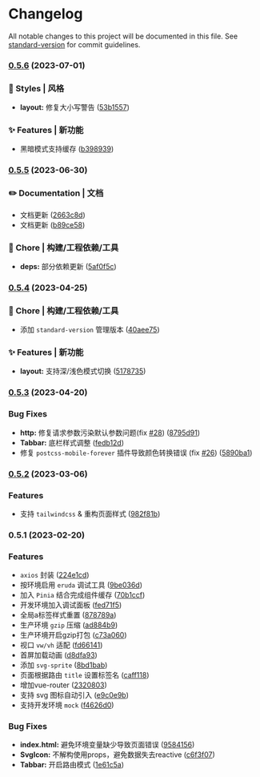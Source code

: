 # Changelog

All notable changes to this project will be documented in this file. See [standard-version](https://github.com/conventional-changelog/standard-version) for commit guidelines.

### [0.5.6](https://github.com/yulimchen/vue3-h5-template/compare/v0.5.5...v0.5.6) (2023-07-01)


### 💄 Styles | 风格

* **layout:** 修复大小写警告 ([53b1557](https://github.com/yulimchen/vue3-h5-template/commit/53b15578a55eccbae73377f27f7696b97087cf43))


### ✨ Features | 新功能

* 黑暗模式支持缓存 ([b398939](https://github.com/yulimchen/vue3-h5-template/commit/b398939ab7ba0c6b50ffb3a6b4f38ebc0512dc56))

### [0.5.5](https://github.com/yulimchen/vue3-h5-template/compare/v0.5.4...v0.5.5) (2023-06-30)


### ✏️ Documentation | 文档

* 文档更新 ([2663c8d](https://github.com/yulimchen/vue3-h5-template/commit/2663c8d2d5f1b7df92f38456e70a6dc60557e1cf))
* 文档更新 ([b89ce58](https://github.com/yulimchen/vue3-h5-template/commit/b89ce58729fcb7c90b6b295cbb90181e66f5c576))


### 🚀 Chore | 构建/工程依赖/工具

* **deps:** 部分依赖更新 ([5af0f5c](https://github.com/yulimchen/vue3-h5-template/commit/5af0f5c7466d5986a4a91cc07164c567dd082914))

### [0.5.4](https://github.com/yulimchen/vue3-h5-template/compare/v0.5.3...v0.5.4) (2023-04-25)


### 🚀 Chore | 构建/工程依赖/工具

* 添加 `standard-version` 管理版本 ([40aee75](https://github.com/yulimchen/vue3-h5-template/commit/40aee757f7364da04437b55861c585b999495abd))


### ✨ Features | 新功能

* **layout:** 支持深/浅色模式切换 ([5178735](https://github.com/yulimchen/vue3-h5-template/commit/51787354cf25fe173d4b122b517a6738fdc56693))

### [0.5.3](https://github.com/yulimchen/vue3-h5-template/compare/v0.5.2...v0.5.3) (2023-04-20)


### Bug Fixes

* **http:** 修复请求参数污染默认参数问题(fix [#28](https://github.com/yulimchen/vue3-h5-template/issues/28)) ([8795d91](https://github.com/yulimchen/vue3-h5-template/commit/8795d9138e9f42c52558804fc50d2aa8f06dad69))
* **Tabbar:** 底栏样式调整 ([fedb12d](https://github.com/yulimchen/vue3-h5-template/commit/fedb12d137005e17707444c5af41e9d296916da1))
* 修复 `postcss-mobile-forever` 插件导致颜色转换错误 (fix [#26](https://github.com/yulimchen/vue3-h5-template/issues/26)) ([5890ba1](https://github.com/yulimchen/vue3-h5-template/commit/5890ba11f441599976ba1f36008e5655fc558fd8))

### [0.5.2](https://github.com/yulimchen/vue3-h5-template/compare/v0.5.1...v0.5.2) (2023-03-06)


### Features

* 支持 `tailwindcss` & 重构页面样式 ([982f81b](https://github.com/yulimchen/vue3-h5-template/commit/982f81bc6e9f36da2d48f136eb5986b3f6f1310b))

### 0.5.1 (2023-02-20)


### Features

* `axios` 封装 ([224e1cd](https://github.com/yulimchen/vue3-h5-template/commit/224e1cd1325ebe7c250976c56c548a91d3bd644b))
* 按环境启用 `eruda` 调试工具 ([9be036d](https://github.com/yulimchen/vue3-h5-template/commit/9be036d84e6713ffcf4fc2c4b4991f0a4b3e86e3))
* 加入 `Pinia` 结合完成组件缓存 ([70b1ccf](https://github.com/yulimchen/vue3-h5-template/commit/70b1ccf15ca8d16611cb50e58b1ecde27a25c44a))
* 开发环境加入调试面板 ([fed71f5](https://github.com/yulimchen/vue3-h5-template/commit/fed71f58aae0ef13cda4e04b968144ac533b9acd))
* 全局a标签样式重置 ([878789a](https://github.com/yulimchen/vue3-h5-template/commit/878789a5b2698a8ee393983332da9829036f619b))
* 生产环境 `gzip` 压缩 ([ad884b9](https://github.com/yulimchen/vue3-h5-template/commit/ad884b9f8412b27562b47b1a254c8a57ef996e29))
* 生产环境开启gzip打包 ([c73a060](https://github.com/yulimchen/vue3-h5-template/commit/c73a0609fdf8c5285e3a0199fd7c3cc6531c2163))
* 视口 `vw/vh` 适配 ([fd66141](https://github.com/yulimchen/vue3-h5-template/commit/fd6614101648e05aad2f61aa4cad3649255df3f5))
* 首屏加载动画 ([d8dfa93](https://github.com/yulimchen/vue3-h5-template/commit/d8dfa933ae60c2031bca8ef3f453a842a107a60f))
* 添加 `svg-sprite` ([8bd1bab](https://github.com/yulimchen/vue3-h5-template/commit/8bd1bab01bfb6c846e6320577287f350e209e36b))
* 页面根据路由 `title` 设置标签名 ([caff118](https://github.com/yulimchen/vue3-h5-template/commit/caff118021eafbb8a911fd1ab1fab283baa06dcb))
* 增加vue-router ([2320803](https://github.com/yulimchen/vue3-h5-template/commit/23208030e6472bf9ee1de687fabbe1093ab03d08))
* 支持 svg 图标自动引入 ([e9c0e9b](https://github.com/yulimchen/vue3-h5-template/commit/e9c0e9bbf62ae9cff339f601f6db81032262bd04))
* 支持开发环境 `mock` ([f4626d0](https://github.com/yulimchen/vue3-h5-template/commit/f4626d088fd66ad076ac639b8d687d28f4f9dbcc))


### Bug Fixes

* **index.html:** 避免环境变量缺少导致页面错误 ([9584156](https://github.com/yulimchen/vue3-h5-template/commit/95841560ad5237bc35c6088c587cc105cc1dce5d))
* **SvgIcon:** 不解构使用props，避免数据失去reactive ([c6f3f07](https://github.com/yulimchen/vue3-h5-template/commit/c6f3f07303065054df4e1fc3d6b250edd4db00bf))
* **Tabbar:** 开启路由模式 ([1e61c5a](https://github.com/yulimchen/vue3-h5-template/commit/1e61c5a3555ced9bd6a5bf62302a2252bf01e12b))
